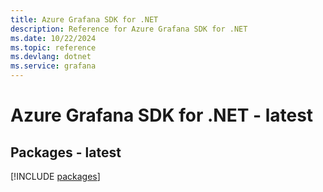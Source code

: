 ```yaml
---
title: Azure Grafana SDK for .NET
description: Reference for Azure Grafana SDK for .NET
ms.date: 10/22/2024
ms.topic: reference
ms.devlang: dotnet
ms.service: grafana
---
```

# Azure Grafana SDK for .NET - latest
## Packages - latest
[!INCLUDE [packages](grafana-index.md)]